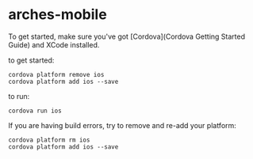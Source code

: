 # arches-mobile
To get started, make sure you've got [Cordova](Cordova Getting Started Guide) and XCode installed.

to get started:
```
cordova platform remove ios
cordova platform add ios --save
```

to run:
```
cordova run ios 
```

If you are having build errors, try to remove and re-add your platform:
```
cordova platform rm ios
cordova platform add ios --save
```